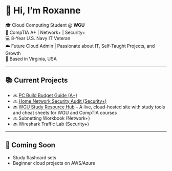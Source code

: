 # 👋 Hi, I’m Roxanne

🎓 Cloud Computing Student @ **WGU**  
📜 CompTIA A+ | Network+ | Security+  
💻 8-Year U.S. Navy IT Veteran  
☁️ Future Cloud Admin | Passionate about IT, Self-Taught Projects, and Growth  
📍 Based in Virginia, USA

---

## 📚 Current Projects

- 🔜 [PC Build Budget Guide (A+)](https://github.com/roxcloud/pc-build-budget-guide)
- 🔜 [Home Network Security Audit (Security+)](https://github.com/roxcloud/pc-build-budget-guide/blob/main/securityplus-home-network-audit.md)
- 🔜 [WGU Study Resource Hub](https://roxcloud.github.io/wgu-study-hub) – A live, cloud-hosted site with study tools and cheat sheets for WGU and CompTIA courses
- 🔜 Subnetting Workbook (Network+)
- 🔜 Wireshark Traffic Lab (Security+)

---

## 🔗 Coming Soon
- Study flashcard sets
- Beginner cloud projects on AWS/Azure
  
